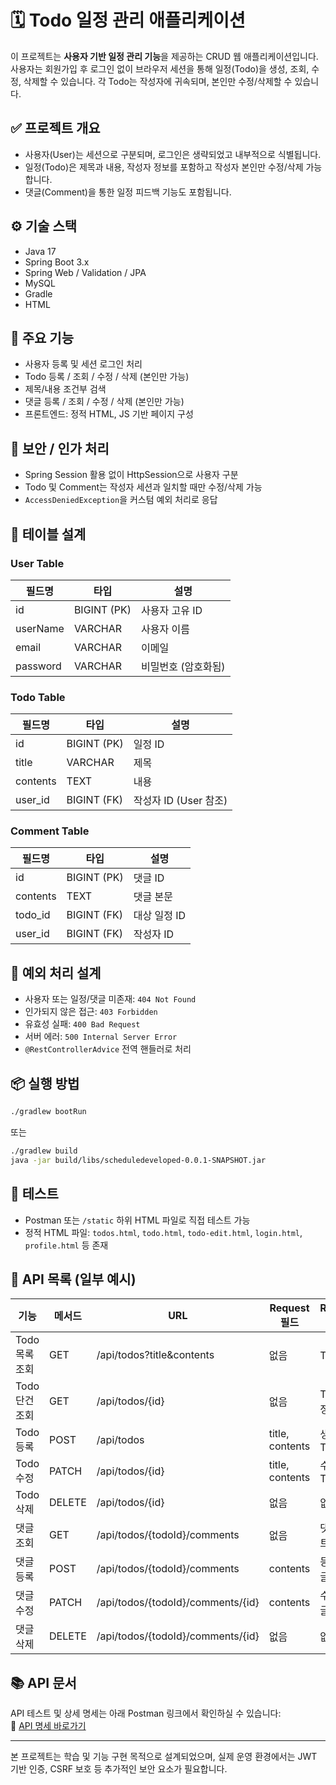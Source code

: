 # 🗓️ Todo 일정 관리 애플리케이션

이 프로젝트는 **사용자 기반 일정 관리 기능**을 제공하는 CRUD 웹 애플리케이션입니다. 
사용자는 회원가입 후 로그인 없이 브라우저 세션을 통해 일정(Todo)을 생성, 조회, 수정, 삭제할 수 있습니다. 
각 Todo는 작성자에 귀속되며, 본인만 수정/삭제할 수 있습니다.

## ✅ 프로젝트 개요

- 사용자(User)는 세션으로 구분되며, 로그인은 생략되었고 내부적으로 식별됩니다.
- 일정(Todo)은 제목과 내용, 작성자 정보를 포함하고 작성자 본인만 수정/삭제 가능합니다.
- 댓글(Comment)을 통한 일정 피드백 기능도 포함됩니다.

## ⚙️ 기술 스택

- Java 17
- Spring Boot 3.x
- Spring Web / Validation / JPA
- MySQL
- Gradle
- HTML

## 📌 주요 기능

- 사용자 등록 및 세션 로그인 처리
- Todo 등록 / 조회 / 수정 / 삭제 (본인만 가능)
- 제목/내용 조건부 검색
- 댓글 등록 / 조회 / 수정 / 삭제 (본인만 가능)
- 프론트엔드: 정적 HTML, JS 기반 페이지 구성

## 🔐 보안 / 인가 처리

- Spring Session 활용 없이 HttpSession으로 사용자 구분
- Todo 및 Comment는 작성자 세션과 일치할 때만 수정/삭제 가능
- `AccessDeniedException`을 커스텀 예외 처리로 응답

## 🧩 테이블 설계

### User Table
| 필드명      | 타입        | 설명               |
|-------------|-------------|--------------------|
| id          | BIGINT (PK) | 사용자 고유 ID     |
| userName    | VARCHAR     | 사용자 이름         |
| email       | VARCHAR     | 이메일              |
| password    | VARCHAR     | 비밀번호 (암호화됨) |

### Todo Table
| 필드명      | 타입        | 설명                    |
|-------------|-------------|-------------------------|
| id          | BIGINT (PK) | 일정 ID                 |
| title       | VARCHAR     | 제목                    |
| contents    | TEXT        | 내용                    |
| user_id     | BIGINT (FK) | 작성자 ID (User 참조)   |

### Comment Table
| 필드명      | 타입        | 설명                    |
|-------------|-------------|-------------------------|
| id          | BIGINT (PK) | 댓글 ID                 |
| contents    | TEXT        | 댓글 본문               |
| todo_id     | BIGINT (FK) | 대상 일정 ID            |
| user_id     | BIGINT (FK) | 작성자 ID               |


## 🎯 예외 처리 설계

- 사용자 또는 일정/댓글 미존재: `404 Not Found`
- 인가되지 않은 접근: `403 Forbidden`
- 유효성 실패: `400 Bad Request`
- 서버 에러: `500 Internal Server Error`
- `@RestControllerAdvice` 전역 핸들러로 처리

## 📦 실행 방법

```bash
./gradlew bootRun
```
또는
```bash
./gradlew build
java -jar build/libs/scheduledeveloped-0.0.1-SNAPSHOT.jar
```

## 🧪 테스트

- Postman 또는 `/static` 하위 HTML 파일로 직접 테스트 가능
- 정적 HTML 파일: `todos.html`, `todo.html`, `todo-edit.html`, `login.html`, `profile.html` 등 존재

## 📘 API 목록 (일부 예시)

| 기능             | 메서드 | URL                          | Request 필드           | Response 필드          | 상태     |
|------------------|--------|------------------------------|-------------------------|--------------------------|----------|
| Todo 목록 조회     | GET    | /api/todos?title&contents    | 없음                    | Todo 목록                 | 200 OK   |
| Todo 단건 조회     | GET    | /api/todos/{id}              | 없음                    | Todo 상세정보             | 200 OK   |
| Todo 등록         | POST   | /api/todos                   | title, contents         | 생성된 Todo               | 200 OK   |
| Todo 수정         | PATCH  | /api/todos/{id}              | title, contents         | 수정된 Todo               | 200 OK   |
| Todo 삭제         | DELETE | /api/todos/{id}              | 없음                    | 없음                      | 200 OK   |
| 댓글 조회          | GET    | /api/todos/{todoId}/comments | 없음                    | 댓글 리스트               | 200 OK   |
| 댓글 등록          | POST   | /api/todos/{todoId}/comments | contents                | 등록된 댓글               | 201 Created |
| 댓글 수정          | PATCH  | /api/todos/{todoId}/comments/{id} | contents         | 수정된 댓글               | 200 OK   |
| 댓글 삭제          | DELETE | /api/todos/{todoId}/comments/{id} | 없음              | 없음                      | 200 OK   |


## 📚 API 문서

API 테스트 및 상세 명세는 아래 Postman 링크에서 확인하실 수 있습니다:  
🔗 [API 명세 바로가기](https://documenter.getpostman.com/view/27028554/2sB2qZEhrs)

---

본 프로젝트는 학습 및 기능 구현 목적으로 설계되었으며,
실제 운영 환경에서는 JWT 기반 인증, CSRF 보호 등 추가적인 보안 요소가 필요합니다.



